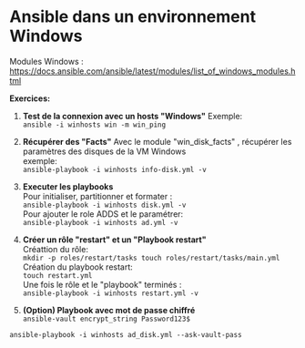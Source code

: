 # Ansible dans un environnement Windows
Modules Windows :<br/>
https://docs.ansible.com/ansible/latest/modules/list_of_windows_modules.html<br/>

**Exercices:**<br/>
1. **Test de la connexion avec un hosts "Windows"**
Exemple:<br/>
``
ansible -i winhosts win -m win_ping
``<br/>
2. **Récupérer des "Facts"**
Avec le module "win_disk_facts" , récupérer les paramètres des disques de la VM Windows<br/>
exemple:<br/>
``
ansible-playbook -i winhosts info-disk.yml -v
``<br/>

3. **Executer les playbooks**<br/>
Pour initialiser, partitionner et formater :<br/>
``
ansible-playbook -i winhosts disk.yml -v
``<br/>
Pour ajouter le role ADDS et le paramétrer: <br/>
``
ansible-playbook -i winhosts ad.yml -v
``<br/>

4. **Créer un rôle "restart" et un "Playbook restart"**<br/>
Créattion du rôle:<br/>
``
mkdir -p roles/restart/tasks
touch roles/restart/tasks/main.yml
``<br/>
Création du playbook restart:<br/>
``
touch restart.yml
``<br/>
Une fois le rôle et le "playbook" terminés :<br/>
``
ansible-playbook -i winhosts restart.yml -v
``<br/>

5. **(Option) Playbook avec mot de passe chiffré**<br/>
``
ansible-vault encrypt_string Password123$
``

``
ansible-playbook -i winhosts ad_disk.yml --ask-vault-pass
``

